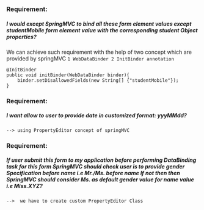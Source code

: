 ### Requirement:

##### I would except SpringMVC to bind all these form element values except studentMobile form element value with the corresponding student Object properties?
	
 We can achieve such requirement with the help of two concept which are provided by springMVC
 ` 1 WebDataBinder
   2 InitBinder annotation
 `
```
@InitBinder
public void initBinder(WebDataBinder binder){
	binder.setDisallowedFields(new String[] {"studentMobile"});
}
```

### Requirement:

##### I want allow to user to provide date in customized format: yyy***MM***dd?
	
	--> using PropertyEditor concept of springMVC
	

###  Requirement:

##### If user submit this form to my application before performing DataBinding task for this form SpringMVC should check user is to provide gender Specification before name i.e Mr./Ms. before name If not then then SpringMVC should consider Ms. as default gender value for name value i.e Miss.XYZ?
	
	-->  we have to create custom PropertyEditor Class
